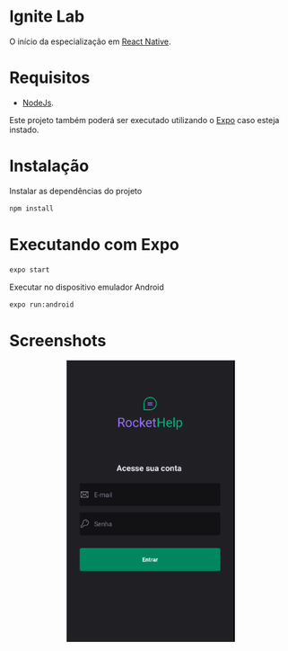 # Ignite Lab
O início da especialização em [React Native](https://lp.rocketseat.com.br/inscricao/ignite-lab?utm_source=youtube&utm_medium=video_description&utm_campaign=Ignite%20Lab%20React%20Native&utm_term=organic&utm_content=cadastro-gratuito).

# Requisitos
- [NodeJs](https://nodejs.org/en/).

Este projeto também poderá ser executado utilizando o [Expo](https://www.npmjs.com/package/expo) caso esteja instado.

# Instalação 
Instalar as dependências do projeto
```sh
npm install
```

# Executando com Expo 
```sh
expo start
```

Executar no dispositivo emulador Android
```sh
expo run:android
```

# Screenshots
<p align="center">
  <img src="https://github.com/karenyov/igniteLab/blob/main/app.gif" width="300">
</p>

